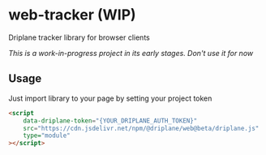 # web-tracker (WIP)

Driplane tracker library for browser clients

_This is a work-in-progress project in its early stages. Don't use it for now_

## Usage

Just import library to your page by setting your project token

```html
<script
    data-driplane-token="{YOUR_DRIPLANE_AUTH_TOKEN}"
    src="https://cdn.jsdelivr.net/npm/@driplane/web@beta/driplane.js"
    type="module"
></script>
```
